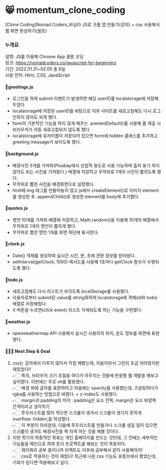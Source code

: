 # 😸 momentum_clone_coding
[Clone Coding]Nomad Coders_바닐라 JS로 크롬 앱 만들기(강의) + css 사용해서 웹 화면 완성하기(셀프)

### ✨개요
설명: JS를 이용해 Chrome App 클론 코딩<br>
링크: https://nomadcoders.co/javascript-for-beginners<br>
기간: 2022.01.31~02.05 총 6일<br>
사용 언어: Html, CSS, JavaScript

#### 📍greetings.js
- 로그인을 하여 submit 이벤트가 발생하면 해당 userID를 localstorage에 저장해두었다.
- localstorage에 저장된 userID를 바탕으로 이후 사이트를 새로고침해도 다시 로그인하지 않아도 되게 했다.
- form의 기본적인 기능을 하지 않게 해주는 .preventDefault()를 사용해 폼 제출 시 브라우저가 자동 새로고침되지 않도록 했다.
- localstorage에 유저이름이 저장되어 있으면 form에 hidden 클래스를 추가하고 greeting message가 보이도록 했다.

#### 📍background.js
- 배경사진 3개를 가져와(Pixabay에서 상업적 용도로 사용 가능하며 출처 표기 하지 않아도 되는 사진을 가져왔다.) 배열에 저장하고 무작위로 1개의 사진이 뽑히도록 했다.
- 무작위로 뽑힌 사진을 배경화면으로 설정했다.
- html에 img 태그를 만들어놓지 않고 js에서 createElement()로 이미지 element를 생성한 후 .appendChild()로 생성한 element를 body에 추가했다.

#### 📍quotes.js
- 명언 10개를 가져와 배열에 저장하고, Math.random()을 이용해 10개의 배열에서 무작위로 1개의 명언이 뽑히게 했다.
- 무작위로 뽑힌 명언 1개를 화면 하단에 표시한다.

#### 📍clock.js
- Date() 객체를 생성하여 실시간 시간, 분, 초에 관한 정보를 받아왔다.
- setInterval(getClock, 1000) 메서드를 사용해 1초마다 getClock 함수가 수행되도록 했다.

#### 📍todo.js
- 새로고침해도 다시 리스트가 보이도록 localStorage를 사용했다.
- 사용자로부터 submit된 value를 string화하여 localstorage에 객체(id와 todo)배열로 저장해줬다.
- X 버튼을 누르면(click event) 리스트 삭제되도록 하는 기능을 구현했다.

#### 📍weather.js
- openweathermap API 사용해서 실시간 사용자의 위치, 온도 정보를 화면에 표현했다.

#### 👩🏻‍💻 Next Step & Goal
1. css는 강의에서 다루지 않아서 직접 해봤는데, 처음이라서 그런지 조금 어려웠지만 재밌었다!!<br>
👉🏻 특히, 브라우저 크기 조절을 하다가 마주치는 것들에 반응형 웹 개발을 해보고 싶어졌다. 이번에는 주로 vh를 활용했다.<br>
👉🏻 배경 위에 글자를 표현하려고 처음에는 opacity를 사용했는데, 구글링하다가 rgba를 사용하는 방법으로 바꿨다. + z-index도 사용했다.<br>
👉🏻 margin과 padding의 차이 : padding은 요소 안쪽, margin은 요소 바깥쪽 간격이라고 생각하기<br>
👉🏻 투두리스트를 많이 적으면 스크롤이 생겨서 스크롤이 생기지 못하게 overflow: hidden;을 작성했다.<br>
👉🏻 이 부분이 아쉬운데, 다음에 투두리스트를 만들거나 스크롤 생길 일이 있으면 스크롤이 생겨도 배경사진을 꽉 차게 하는 것을 해볼 것이다.<br>
2. 이번 학기의 최종적인 목표는 개인 홈페이지를 만드는 것인데, 그 전에는 세부적인 기능들을 메인으로 하여 토이 프로젝트를 해보는 것이 목표이다.<br>
👉🏻 제이쿼리 공부 중이니까 리액트도 이후에 공부해서 같이 사용해야지!<br>
👉🏻 css로 적용하는 것이 재밌다! 최근에 나온 css 기능도 유튜브에서 봤었는데, 기회가 된다면 적용해보고 싶다.<br>
